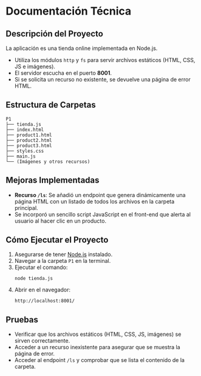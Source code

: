 # Documentación Técnica

## Descripción del Proyecto

La aplicación es una tienda online implementada en Node.js.  
- Utiliza los módulos `http` y `fs` para servir archivos estáticos (HTML, CSS, JS e imágenes).  
- El servidor escucha en el puerto **8001**.  
- Si se solicita un recurso no existente, se devuelve una página de error HTML.

## Estructura de Carpetas
```
P1
├── tienda.js
├── index.html
├── product1.html
├── product2.html
├── product3.html
├── styles.css
├── main.js
└── (Imágenes y otros recursos)
```

## Mejoras Implementadas

- **Recurso `/ls`**: Se añadió un endpoint que genera dinámicamente una página HTML con un listado de todos los archivos en la carpeta principal.
- Se incorporó un sencillo script JavaScript en el front-end que alerta al usuario al hacer clic en un producto.

## Cómo Ejecutar el Proyecto

1. Asegurarse de tener [Node.js](https://nodejs.org/) instalado.
2. Navegar a la carpeta `P1` en la terminal.
3. Ejecutar el comando:
    ```
    node tienda.js
    ```
4. Abrir en el navegador:
    ```
    http://localhost:8001/
    ```

## Pruebas

- Verificar que los archivos estáticos (HTML, CSS, JS, imágenes) se sirven correctamente.
- Acceder a un recurso inexistente para asegurar que se muestra la página de error.
- Acceder al endpoint `/ls` y comprobar que se lista el contenido de la carpeta.
